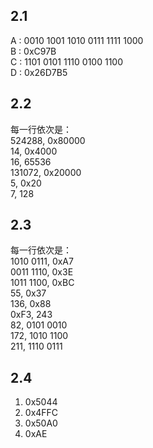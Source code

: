 ## 2.1
A : 0010 1001 1010 0111 1111 1000    
B : 0xC97B    
C : 1101 0101 1110 0100 1100    
D : 0x26D7B5    

## 2.2
每一行依次是：    
524288, 0x80000    
14, 0x4000    
16, 65536    
131072, 0x20000    
5, 0x20    
7, 128    

## 2.3
每一行依次是：    
1010 0111, 0xA7    
0011 1110, 0x3E    
1011 1100, 0xBC    
55, 0x37    
136, 0x88    
0xF3, 243    
82, 0101 0010    
172, 1010 1100    
211, 1110 0111    

## 2.4
1. 0x5044    
2. 0x4FFC    
3. 0x50A0    
4. 0xAE    





